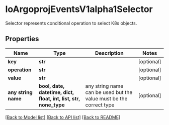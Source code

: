 # IoArgoprojEventsV1alpha1Selector

Selector represents conditional operation to select K8s objects.

## Properties
Name | Type | Description | Notes
------------ | ------------- | ------------- | -------------
**key** | **str** |  | [optional] 
**operation** | **str** |  | [optional] 
**value** | **str** |  | [optional] 
**any string name** | **bool, date, datetime, dict, float, int, list, str, none_type** | any string name can be used but the value must be the correct type | [optional]

[[Back to Model list]](../README.md#documentation-for-models) [[Back to API list]](../README.md#documentation-for-api-endpoints) [[Back to README]](../README.md)



